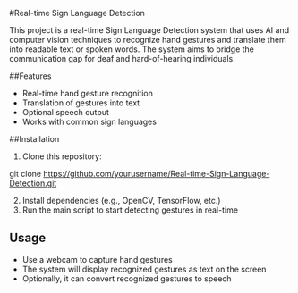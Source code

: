 #Real-time Sign Language Detection

This project is a real-time Sign Language Detection system that uses AI and computer vision techniques to recognize hand gestures and translate them into readable text or spoken words. The system aims to bridge the communication gap for deaf and hard-of-hearing individuals.

##Features
- Real-time hand gesture recognition
- Translation of gestures into text
- Optional speech output
- Works with common sign languages

##Installation
1. Clone this repository:

git clone https://github.com/yourusername/Real-time-Sign-Language-Detection.git

2. Install dependencies (e.g., OpenCV, TensorFlow, etc.)
3. Run the main script to start detecting gestures in real-time

## Usage
- Use a webcam to capture hand gestures
- The system will display recognized gestures as text on the screen
- Optionally, it can convert recognized gestures to speech


